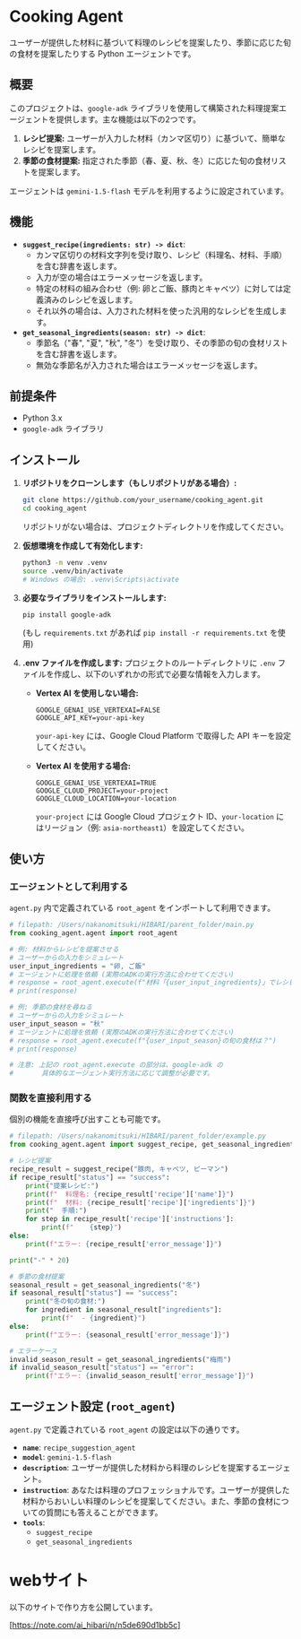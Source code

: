 # Cooking Agent

ユーザーが提供した材料に基づいて料理のレシピを提案したり、季節に応じた旬の食材を提案したりする Python エージェントです。

## 概要

このプロジェクトは、`google-adk` ライブラリを使用して構築された料理提案エージェントを提供します。主な機能は以下の2つです。

1.  **レシピ提案:** ユーザーが入力した材料（カンマ区切り）に基づいて、簡単なレシピを提案します。
2.  **季節の食材提案:** 指定された季節（春、夏、秋、冬）に応じた旬の食材リストを提案します。

エージェントは `gemini-1.5-flash` モデルを利用するように設定されています。

## 機能

*   **`suggest_recipe(ingredients: str) -> dict`**:
    *   カンマ区切りの材料文字列を受け取り、レシピ（料理名、材料、手順）を含む辞書を返します。
    *   入力が空の場合はエラーメッセージを返します。
    *   特定の材料の組み合わせ（例: 卵とご飯、豚肉とキャベツ）に対しては定義済みのレシピを返します。
    *   それ以外の場合は、入力された材料を使った汎用的なレシピを生成します。
*   **`get_seasonal_ingredients(season: str) -> dict`**:
    *   季節名（"春", "夏", "秋", "冬"）を受け取り、その季節の旬の食材リストを含む辞書を返します。
    *   無効な季節名が入力された場合はエラーメッセージを返します。

## 前提条件

*   Python 3.x
*   `google-adk` ライブラリ

## インストール

1.  **リポジトリをクローンします（もしリポジトリがある場合）:**
    ```bash
    git clone https://github.com/your_username/cooking_agent.git
    cd cooking_agent
    ```
    リポジトリがない場合は、プロジェクトディレクトリを作成してください。

2.  **仮想環境を作成して有効化します:**
    ```bash
    python3 -m venv .venv
    source .venv/bin/activate
    # Windows の場合: .venv\Scripts\activate
    ```

3.  **必要なライブラリをインストールします:**
    ```bash
    pip install google-adk
    ```
    (もし `requirements.txt` があれば `pip install -r requirements.txt` を使用)

4.  **.env ファイルを作成します:**
    プロジェクトのルートディレクトリに `.env` ファイルを作成し、以下のいずれかの形式で必要な情報を入力します。

    *   **Vertex AI を使用しない場合:**
        ```properties
        GOOGLE_GENAI_USE_VERTEXAI=FALSE
        GOOGLE_API_KEY=your-api-key
        ```
        `your-api-key` には、Google Cloud Platform で取得した API キーを設定してください。

    *   **Vertex AI を使用する場合:**
        ```properties
        GOOGLE_GENAI_USE_VERTEXAI=TRUE
        GOOGLE_CLOUD_PROJECT=your-project
        GOOGLE_CLOUD_LOCATION=your-location
        ```
        `your-project` には Google Cloud プロジェクト ID、`your-location` にはリージョン（例: `asia-northeast1`）を設定してください。

## 使い方

### エージェントとして利用する

`agent.py` 内で定義されている `root_agent` をインポートして利用できます。

```python
# filepath: /Users/nakanomitsuki/HIBARI/parent_folder/main.py
from cooking_agent.agent import root_agent

# 例: 材料からレシピを提案させる
# ユーザーからの入力をシミュレート
user_input_ingredients = "卵, ご飯"
# エージェントに処理を依頼 (実際のADKの実行方法に合わせてください)
# response = root_agent.execute(f"材料「{user_input_ingredients}」でレシピを教えて")
# print(response)

# 例: 季節の食材を尋ねる
# ユーザーからの入力をシミュレート
user_input_season = "秋"
# エージェントに処理を依頼 (実際のADKの実行方法に合わせてください)
# response = root_agent.execute(f"{user_input_season}の旬の食材は？")
# print(response)

# 注意: 上記の root_agent.execute の部分は、google-adk の
#       具体的なエージェント実行方法に応じて調整が必要です。
```

### 関数を直接利用する

個別の機能を直接呼び出すことも可能です。

```python
# filepath: /Users/nakanomitsuki/HIBARI/parent_folder/example.py
from cooking_agent.agent import suggest_recipe, get_seasonal_ingredients

# レシピ提案
recipe_result = suggest_recipe("豚肉, キャベツ, ピーマン")
if recipe_result["status"] == "success":
    print("提案レシピ:")
    print(f"  料理名: {recipe_result['recipe']['name']}")
    print(f"  材料: {recipe_result['recipe']['ingredients']}")
    print("  手順:")
    for step in recipe_result['recipe']['instructions']:
        print(f"    {step}")
else:
    print(f"エラー: {recipe_result['error_message']}")

print("-" * 20)

# 季節の食材提案
seasonal_result = get_seasonal_ingredients("冬")
if seasonal_result["status"] == "success":
    print("冬の旬の食材:")
    for ingredient in seasonal_result["ingredients"]:
        print(f"  - {ingredient}")
else:
    print(f"エラー: {seasonal_result['error_message']}")

# エラーケース
invalid_season_result = get_seasonal_ingredients("梅雨")
if invalid_season_result["status"] == "error":
    print(f"エラー: {invalid_season_result['error_message']}")

```

## エージェント設定 (`root_agent`)

`agent.py` で定義されている `root_agent` の設定は以下の通りです。

*   **`name`**: `recipe_suggestion_agent`
*   **`model`**: `gemini-1.5-flash`
*   **`description`**: ユーザーが提供した材料から料理のレシピを提案するエージェント。
*   **`instruction`**: あなたは料理のプロフェッショナルです。ユーザーが提供した材料からおいしい料理のレシピを提案してください。また、季節の食材についての質問にも答えることができます。
*   **`tools`**:
    *   `suggest_recipe`
    *   `get_seasonal_ingredients`

# webサイト

以下のサイトで作り方を公開しています。

[https://note.com/ai_hibari/n/n5de690d1bb5c]
